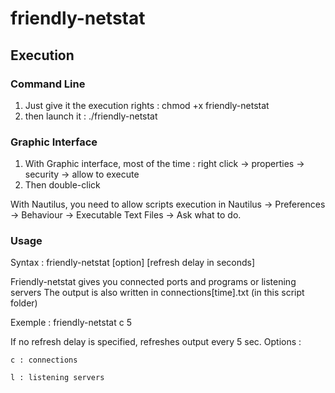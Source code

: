 # friendly-netstat
## Execution
### Command Line
1. Just give it the execution rights : chmod +x friendly-netstat
2. then launch it : ./friendly-netstat

### Graphic Interface
1. With Graphic interface, most of the time : right click → properties → security → allow to execute
2. Then double-click

With Nautilus, you need to allow scripts execution in Nautilus → Preferences → Behaviour → Executable Text Files → Ask what to do.

### Usage
Syntax : friendly-netstat [option] [refresh delay in seconds]

Friendly-netstat gives you connected ports and programs or listening servers
The output is also written in connections[time].txt (in this script folder)

Exemple : friendly-netstat c 5

If no refresh delay is specified, refreshes output every 5 sec.
Options :

	c : connections
	
	l : listening servers
